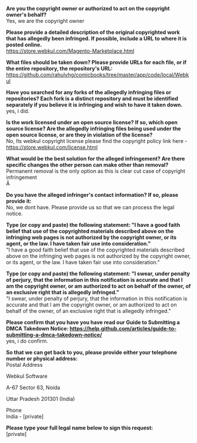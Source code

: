 **Are you the copyright owner or authorized to act on the copyright owner's behalf?**   
Yes, we are the copyright owner  

**Please provide a detailed description of the original copyrighted work that has allegedly been infringed. If possible, include a URL to where it is posted online.**   
https://store.webkul.com/Magento-Marketplace.html  

**What files should be taken down? Please provide URLs for each file, or if the entire repository, the repository's URL:**   
https://github.com/rahulyhg/comicbooks/tree/master/app/code/local/Webkul   
   
**Have you searched for any forks of the allegedly infringing files or repositories? Each fork is a distinct repository and must be identified separately if you believe it is infringing and wish to have it taken down.**   
yes, i did.   

**Is the work licensed under an open source license? If so, which open source license? Are the allegedly infringing files being used under the open source license, or are they in violation of the license?**   
No, Its webkul copyright license please find the copyright policy link here - https://store.webkul.com/license.html   
   
**What would be the best solution for the alleged infringement? Are there specific changes the other person can make other than removal?**   
Permanent removal is the only option as this is clear cut case of copyright infringement   
Â   

**Do you have the alleged infringer's contact information? If so, please provide it:**   
No, we dont have. Please provide us so that we can process the legal notice.   
   
**Type (or copy and paste) the following statement: "I have a good faith belief that use of the copyrighted materials described above on the infringing web pages is not authorized by the copyright owner, or its agent, or the law. I have taken fair use into consideration."**   
"I have a good faith belief that use of the copyrighted materials described above on the infringing web pages is not authorized by the copyright owner, or its agent, or the law. I have taken fair use into consideration."   

**Type (or copy and paste) the following statement: "I swear, under penalty of perjury, that the information in this notification is accurate and that I am the copyright owner, or am authorized to act on behalf of the owner, of an exclusive right that is allegedly infringed."**   
"I swear, under penalty of perjury, that the information in this notification is accurate and that I am the copyright owner, or am authorized to act on behalf of the owner, of an exclusive right that is allegedly infringed."   

**Please confirm that you have you have read our Guide to Submitting a DMCA Takedown Notice: https://help.github.com/articles/guide-to-submitting-a-dmca-takedown-notice/**   
yes, i do confirm.   

**So that we can get back to you, please provide either your telephone number or physical address:**   
Postal Address   
   
Webkul Software   
   
A-67 Sector 63, Noida   
   
Uttar Pradesh 201301 (India)   
   
Phone   
India - [private]  

**Please type your full legal name below to sign this request:**   
[private]   
